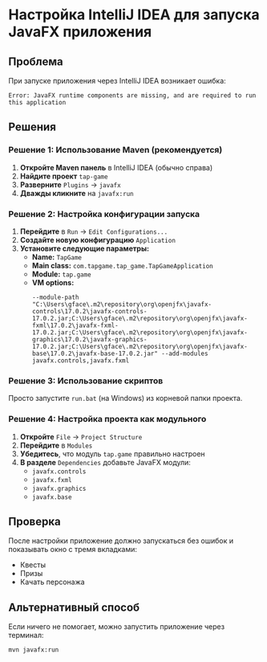 # Настройка IntelliJ IDEA для запуска JavaFX приложения

## Проблема
При запуске приложения через IntelliJ IDEA возникает ошибка:
```
Error: JavaFX runtime components are missing, and are required to run this application
```

## Решения

### Решение 1: Использование Maven (рекомендуется)

1. **Откройте Maven панель** в IntelliJ IDEA (обычно справа)
2. **Найдите проект** `tap-game`
3. **Разверните** `Plugins` → `javafx`
4. **Дважды кликните** на `javafx:run`

### Решение 2: Настройка конфигурации запуска

1. **Перейдите** в `Run` → `Edit Configurations...`
2. **Создайте новую конфигурацию** `Application`
3. **Установите следующие параметры:**
   - **Name:** `TapGame`
   - **Main class:** `com.tapgame.tap_game.TapGameApplication`
   - **Module:** `tap.game`
   - **VM options:** 
     ```
     --module-path "C:\Users\gface\.m2\repository\org\openjfx\javafx-controls\17.0.2\javafx-controls-17.0.2.jar;C:\Users\gface\.m2\repository\org\openjfx\javafx-fxml\17.0.2\javafx-fxml-17.0.2.jar;C:\Users\gface\.m2\repository\org\openjfx\javafx-graphics\17.0.2\javafx-graphics-17.0.2.jar;C:\Users\gface\.m2\repository\org\openjfx\javafx-base\17.0.2\javafx-base-17.0.2.jar" --add-modules javafx.controls,javafx.fxml
     ```

### Решение 3: Использование скриптов

Просто запустите `run.bat` (на Windows) из корневой папки проекта.

### Решение 4: Настройка проекта как модульного

1. **Откройте** `File` → `Project Structure`
2. **Перейдите** в `Modules`
3. **Убедитесь**, что модуль `tap.game` правильно настроен
4. **В разделе** `Dependencies` добавьте JavaFX модули:
   - `javafx.controls`
   - `javafx.fxml`
   - `javafx.graphics`
   - `javafx.base`

## Проверка

После настройки приложение должно запускаться без ошибок и показывать окно с тремя вкладками:
- Квесты
- Призы  
- Качать персонажа

## Альтернативный способ

Если ничего не помогает, можно запустить приложение через терминал:
```bash
mvn javafx:run
```

